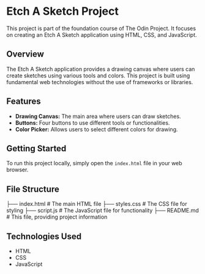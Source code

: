 # Etch A Sketch Project

This project is part of the foundation course of The Odin Project. It focuses on creating an Etch A Sketch application using HTML, CSS, and JavaScript.

## Overview

The Etch A Sketch application provides a drawing canvas where users can create sketches using various tools and colors. This project is built using fundamental web technologies without the use of frameworks or libraries.

## Features

- **Drawing Canvas:** The main area where users can draw sketches.
- **Buttons:** Four buttons to use different tools or functionalities.
- **Color Picker:** Allows users to select different colors for drawing.

## Getting Started

To run this project locally, simply open the `index.html` file in your web browser.

## File Structure

├── index.html # The main HTML file
├── styles.css # The CSS file for styling
├── script.js # The JavaScript file for functionality
├── README.md # This file, providing project information


## Technologies Used

- HTML
- CSS
- JavaScript
